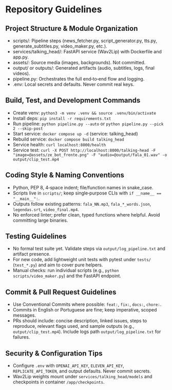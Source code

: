 # Repository Guidelines

## Project Structure & Module Organization
- scripts/: Pipeline steps (news_fetcher.py, script_generator.py, tts.py, generate_subtitles.py, video_maker.py, etc.).
- services/talking_head/: FastAPI service (Wav2Lip) with Dockerfile and app.py.
- assets/: Source media (images, backgrounds). Not committed.
- output/ or outputs/: Generated artifacts (audio, subtitles, logs, final videos).
- pipeline.py: Orchestrates the full end‑to‑end flow and logging.
- .env: Local secrets and defaults. Never commit real keys.

## Build, Test, and Development Commands
- Create venv: `python3 -m venv .venv && source .venv/bin/activate`
- Install deps: `pip install -r requirements.txt`
- Run pipeline: `python pipeline.py --auto` or `python pipeline.py --pick 2 --skip-post`
- Start service: `docker compose up -d` (service: talking_head)
- Rebuild service: `docker compose build talking_head`
- Service health: `curl localhost:8000/health`
- Service test: `curl -X POST http://localhost:8000/talking-head -F "image=@assets/ze_bot_frente.png" -F "audio=@output/fala_01.wav" -o output/clip_test.mp4`

## Coding Style & Naming Conventions
- Python, PEP 8, 4‑space indent; file/function names in snake_case.
- Scripts live in `scripts/`; keep single‑purpose CLIs with `if __name__ == "__main__":`.
- Outputs follow existing patterns: `fala_NN.mp3`, `fala_*_words.json`, `legendas.srt`, `video_final.mp4`.
- No enforced linter; prefer clean, typed functions where helpful. Avoid committing large binaries.

## Testing Guidelines
- No formal test suite yet. Validate steps via `output/log_pipeline.txt` and artifact presence.
- For new code, add lightweight unit tests with pytest under `tests/` (`test_*.py`) and aim to cover pure helpers.
- Manual checks: run individual scripts (e.g., `python scripts/video_maker.py`) and the FastAPI endpoint.

## Commit & Pull Request Guidelines
- Use Conventional Commits where possible: `feat:`, `fix:`, `docs:`, `chore:`.
- Commits in English or Portuguese are fine; keep imperative, scoped messages.
- PRs should include: concise description, linked issues, steps to reproduce, relevant flags used, and sample outputs (e.g., `output/clip_test.mp4`). Include logs path `output/log_pipeline.txt` for failures.

## Security & Configuration Tips
- Configure `.env` with `OPENAI_API_KEY`, `ELEVEN_API_KEY`, `REPLICATE_API_TOKEN`, and output defaults. Never commit secrets.
- Wav2Lip weights mount under `services/talking_head/models` and checkpoints in container `/app/checkpoints`.
